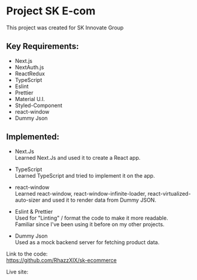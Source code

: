# Project SK E-com
This project was created for SK Innovate Group

## Key Requirements:  
- Next.js  
- NextAuth.js  
- ReactRedux  
- TypeScript  
- Eslint  
- Prettier  
- Material U.I.  
- Styled-Component  
- react-window  
- Dummy Json  

## Implemented:  
- Next.Js  
Learned Next.Js and used it to create a React app.

- TypeScript  
Learned TypeScript and tried to implement it on the app.

- react-window  
Learned react-window, react-window-infinite-loader, react-virtualized-auto-sizer and used it to render data from Dummy JSON.

- Eslint & Prettier  
Used for "Linting" / format the code to make it more readable.  
Familiar since I've been using it before on my other projects.

- Dummy Json  
Used as a mock backend server for fetching product data.

Link to the  code:  
https://github.com/RhazzXIX/sk-ecommerce

Live site:  
